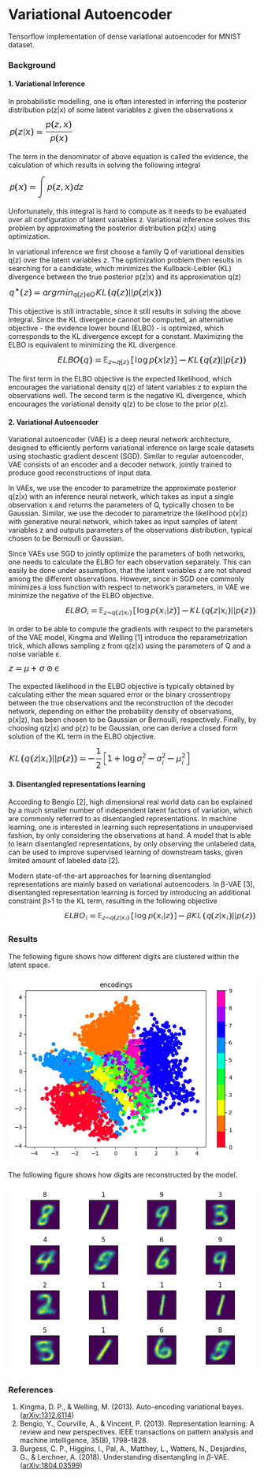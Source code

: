 # Variational Autoencoder

Tensorflow implementation of dense variational autoencoder for MNIST dataset.

### Background

#### 1. Variational Inference

In probabilistic modelling, one is often interested in inferring the posterior 
distribution p(z|x) of some latent variables z given the observations x

![equation](equations/Tex2Img_1652877859.jpg)

The term in the denominator of above equation is called the evidence, the 
calculation of which results in solving the following integral

![qquation](equations/Tex2Img_1652877961.jpg)

Unfortunately, this integral is hard to compute as it needs to be evaluated 
over all configuration of latent variables z. Variational inference solves 
this problem by approximating the posterior distribution p(z|x) 
using optimization. 

In variational inference we first choose a family Q of variational densities 
q(z) over the latent variables z. The optimization problem then results 
in searching for a candidate, which minimizes the Kullback-Leibler (KL) 
divergence between the true posterior p(z|x) and its approximation q(z)

![equation](equations/Tex2Img_1652878220.jpg)

This objective is still intractable, since it still results in solving the 
above integral. Since the KL divergence cannot be computed, an alternative 
objective - the evidence lower bound (ELBO) - is optimized, which corresponds 
to the KL divergence except for a constant. Maximizing the ELBO is equivalent 
to minimizing the KL divergence.

![equation](equations/Tex2Img_1652877787.jpg)

The first term in the ELBO objective is the expected likelihood, 
which encourages the variational density q(z) of latent variables z to explain 
the observations well. The second term is the negative KL divergence, which 
encourages the variational density q(z) to be close to the prior p(z).

#### 2. Variational Autoencoder

Variational autoencoder (VAE) is a deep neural network architecture, designed to 
efficiently perform variational inference on large scale datasets using 
stochastic gradient descent (SGD). Similar to regular autoencoder, VAE consists 
of an encoder and a decoder network, jointly trained to produce good 
reconstructions of input data.

In VAEs, we use the encoder to parametrize the approximate posterior q(z|x) 
with an inference neural network, which takes as input a single observation 
x and returns the parameters of Q, typically chosen  to be Gaussian. Similar, 
we use the decoder to parametrize the likelihood p(x|z) with generative neural 
network, which takes as input samples of latent variables z and outputs parameters 
of the observations distribution, typical chosen to be Bernoulli or Gaussian.

Since VAEs use SGD to jointly optimize the parameters 
of both networks, one needs to calculate the ELBO for each observation separately. 
This can easily be done under assumption, that the latent variables z are not 
shared among the different observations. However, since in SGD one commonly minimizes 
a loss  function with respect to network’s parameters, in VAE we minimize the negative 
of the ELBO objective.

![equation](equations/Tex2Img_1652877701.jpg)

In order to be able to compute the gradients with respect to the parameters of the 
VAE model, Kingma and Welling [1] introduce the reparametrization trick, which 
allows sampling z from q(z|x) using the parameters of Q and a noise variable &epsilon;.

![equation](equations/Tex2Img_1652877422.jpg)

The expected likelihood in the ELBO objective is typically obtained by calculating either 
the mean squared error or the binary crossentropy between the true observations and 
the reconstruction of the decoder network, depending on either the probability density 
of observations, p(x|z), has been chosen to be Gaussian or Bernoulli, respectively.
Finally, by choosing q(z|x) and p(z) to be Gaussian, one can derive a closed form solution 
of the KL term in the ELBO objective.

![equation](equations/Tex2Img_1652877249.jpg)

#### 3. Disentangled representations learning

According to Bengio [2], high dimensional real world data can be explained by a much smaller 
number of independent latent factors of variation, which are commonly referred to as 
disentangled representations. In machine learning, one is interested in learning such 
representations in unsupervised fashion, by only considering the observations at hand. 
A model that is able to learn disentangled representations, by only observing the 
unlabeled data, can be used to improve supervised learning of downstream tasks, given 
limited amount of labeled data [2].

Modern state-of-the-art approaches for learning disentangled representations are mainly 
based on variational autoencoders. In &beta;-VAE [3], disentangled representation learning 
is forced by introducing an additional constraint &beta;>1 to the KL term, resulting in 
the following objective

![equation](equations/Tex2Img_1652878994.jpg)

### Results

The following figure shows how different digits are clustered within the latent space.

![encodings](results/encodings.png)

The following figure shows how digits are reconstructed by the model.

![reconstruction](results/reconstruction.png)

### References

1. Kingma, D. P., & Welling, M. (2013). Auto-encoding variational bayes. 
([arXiv:1312.6114](https://arxiv.org/pdf/1312.6114.pdf))
2. Bengio, Y., Courville, A., & Vincent, P. (2013). Representation learning: 
A review and new perspectives. IEEE transactions on pattern analysis and 
machine intelligence, 35(8), 1798-1828.
3. Burgess, C. P., Higgins, I., Pal, A., Matthey, L., Watters, N., 
Desjardins, G., & Lerchner, A. (2018). Understanding disentangling 
in $\beta$-VAE. ([arXiv:1804.03599](https://arxiv.org/pdf/1804.03599.pdf))